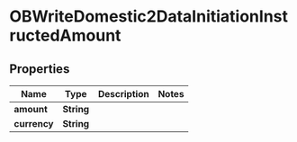 
# OBWriteDomestic2DataInitiationInstructedAmount

## Properties
Name | Type | Description | Notes
------------ | ------------- | ------------- | -------------
**amount** | **String** |  | 
**currency** | **String** |  | 



